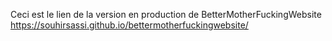 Ceci est le lien de la version en production de BetterMotherFuckingWebsite
https://souhirsassi.github.io/bettermotherfuckingwebsite/
